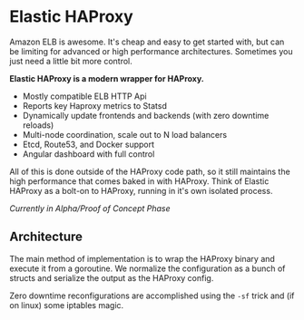 # Elastic HAProxy

Amazon ELB is awesome. It's cheap and easy to get started with, but can be limiting for advanced or high performance architectures. Sometimes you just need a little bit more control.

**Elastic HAProxy is a modern wrapper for HAProxy.**

* Mostly compatible ELB HTTP Api
* Reports key Haproxy metrics to Statsd
* Dynamically update frontends and backends (with zero downtime reloads)
* Multi-node coordination, scale out to N load balancers
* Etcd, Route53, and Docker support
* Angular dashboard with full control

All of this is done outside of the HAProxy code path, so it still maintains the high performance that comes baked in with HAProxy. Think of Elastic HAProxy as a bolt-on to HAProxy, running in it's own isolated process.

*Currently in Alpha/Proof of Concept Phase*

## Architecture

The main method of implementation is to wrap the HAProxy binary and execute it from a goroutine. We normalize the configuration as a bunch of structs and serialize the output as the HAProxy config.

Zero downtime reconfigurations are accomplished using the `-sf` trick and (if on linux) some iptables magic.
